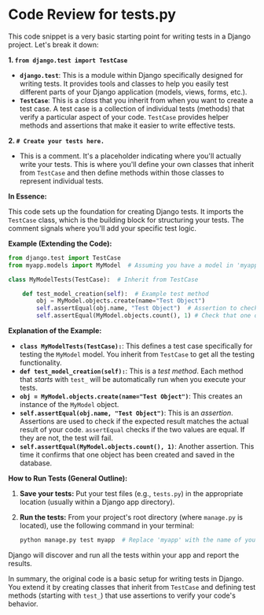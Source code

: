 # Code Review for tests.py

This code snippet is a very basic starting point for writing tests in a Django project. Let's break it down:

**1. `from django.test import TestCase`**

   - **`django.test`**:  This is a module within Django specifically designed for writing tests.  It provides tools and classes to help you easily test different parts of your Django application (models, views, forms, etc.).
   - **`TestCase`**: This is a *class* that you inherit from when you want to create a test case.  A test case is a collection of individual tests (methods) that verify a particular aspect of your code.  `TestCase` provides helper methods and assertions that make it easier to write effective tests.

**2. `# Create your tests here.`**

   - This is a comment.  It's a placeholder indicating where you'll actually write your tests. This is where you'll define your own classes that inherit from `TestCase` and then define methods within those classes to represent individual tests.

**In Essence:**

This code sets up the foundation for creating Django tests. It imports the `TestCase` class, which is the building block for structuring your tests. The comment signals where you'll add your specific test logic.

**Example (Extending the Code):**

```python
from django.test import TestCase
from myapp.models import MyModel  # Assuming you have a model in 'myapp'

class MyModelTests(TestCase):  # Inherit from TestCase

    def test_model_creation(self):  # Example test method
        obj = MyModel.objects.create(name="Test Object")
        self.assertEqual(obj.name, "Test Object")  # Assertion to check the name
        self.assertEqual(MyModel.objects.count(), 1) # Check that one object was created
```

**Explanation of the Example:**

* **`class MyModelTests(TestCase):`**:  This defines a test case specifically for testing the `MyModel` model.  You inherit from `TestCase` to get all the testing functionality.
* **`def test_model_creation(self):`**: This is a *test method*. Each method that *starts* with `test_` will be automatically run when you execute your tests.
* **`obj = MyModel.objects.create(name="Test Object")`**: This creates an instance of the `MyModel` object.
* **`self.assertEqual(obj.name, "Test Object")`**: This is an *assertion*.  Assertions are used to check if the expected result matches the actual result of your code.  `assertEqual` checks if the two values are equal. If they are not, the test will fail.
* **`self.assertEqual(MyModel.objects.count(), 1)`**:  Another assertion.  This time it confirms that one object has been created and saved in the database.

**How to Run Tests (General Outline):**

1. **Save your tests:** Put your test files (e.g., `tests.py`) in the appropriate location (usually within a Django app directory).
2. **Run the tests:** From your project's root directory (where `manage.py` is located), use the following command in your terminal:

   ```bash
   python manage.py test myapp  # Replace 'myapp' with the name of your Django app
   ```

Django will discover and run all the tests within your app and report the results.

In summary, the original code is a basic setup for writing tests in Django.  You extend it by creating classes that inherit from `TestCase` and defining test methods (starting with `test_`) that use assertions to verify your code's behavior.
